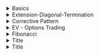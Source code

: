 
<details>
<summary>Basics</summary>
<br>

<img width="917" alt="image" src="https://user-images.githubusercontent.com/75510135/204421967-79fbed7d-1cb0-425d-8b51-cdc0078ac530.png">
<img width="991" alt="image" src="https://user-images.githubusercontent.com/75510135/204422361-a92122e1-f38a-4814-8598-375be5705003.png">
<img width="1036" alt="image" src="https://user-images.githubusercontent.com/75510135/204422854-814c96c8-8e6a-4dec-8a40-b8f470fa7487.png">
<img width="912" alt="image" src="https://user-images.githubusercontent.com/75510135/204423069-e175faf3-09bf-4e12-83c6-f085729b637e.png">
<img width="569" alt="image" src="https://user-images.githubusercontent.com/75510135/204424675-6acaa892-1926-4223-87e1-2240378a3e0c.png">
<img width="963" alt="image" src="https://user-images.githubusercontent.com/75510135/204425625-f4f7826f-fa77-4e7f-ab86-2e729fac7ebc.png">
<img width="591" alt="image" src="https://user-images.githubusercontent.com/75510135/204425860-87618105-423a-4234-b4b1-0a0837ec6a4f.png">

   - Guidelines
      1. if 3rd wave is longest then 1st n 5th wave might be same in terms of time and price
      2. if 2nd wave takes a sharp(correction) movement then 4th wave will be a complex and sideways shape
      3. A correction usually finds its lowest point in the area of 4th wave of the preceeding impulse wave of same degree

<img width="855" alt="image" src="https://user-images.githubusercontent.com/75510135/204441459-89f8ae91-c4b9-419b-af5a-d37e0cf4eba1.png">
     - eg for 2nd guideline
  <img width="916" alt="image" src="https://user-images.githubusercontent.com/75510135/204441604-5658dc41-b9c4-4498-9fe8-67497154ca14.png">
  - eg for 3rd guideline
  <img width="596" alt="image" src="https://user-images.githubusercontent.com/75510135/204442365-44fa52b6-f9a8-4b9d-8770-2f10b651dd61.png">
  <img width="855" alt="image" src="https://user-images.githubusercontent.com/75510135/204447632-95e254af-5b64-48bb-81bf-19fa8b7307d3.png">
  <img width="906" alt="image" src="https://user-images.githubusercontent.com/75510135/204449498-7192e184-7487-488f-961e-63882a4eb055.png">
    - correct labeling
  <img width="508" alt="image" src="https://user-images.githubusercontent.com/75510135/204451617-d3afbf21-ac0a-4f70-b39c-2f75177e142c.png">
  <img width="510" alt="image" src="https://user-images.githubusercontent.com/75510135/204452136-4825d5a8-847e-4091-a608-43dd5170fd17.png">
    - wave A,C , subdivide into 5 and B into 3
  <img width="444" alt="image" src="https://user-images.githubusercontent.com/75510135/204454918-416b1c95-271b-4397-904e-cbde9e7f5498.png">

   - downward trend , Corrective wave
  <img width="788" alt="image" src="https://user-images.githubusercontent.com/75510135/204456691-78a82c14-ab91-4ae3-bc96-4bc770d9a4bc.png">
  <img width="804" alt="image" src="https://user-images.githubusercontent.com/75510135/204459841-35d3fa2f-2ae8-49bc-b379-398eef0a55e8.png">
  <img width="822" alt="image" src="https://user-images.githubusercontent.com/75510135/204460146-e155b91b-7b36-45de-b705-0366ec76affd.png">
  <img width="827" alt="image" src="https://user-images.githubusercontent.com/75510135/204465210-6edd732c-ba05-4774-be38-b645034a2a2b.png">
  <img width="985" alt="image" src="https://user-images.githubusercontent.com/75510135/204465751-2795ea98-3874-4c47-bc88-2226d5691be4.png">
  <img width="678" alt="image" src="https://user-images.githubusercontent.com/75510135/204467244-09f98cb0-64f8-46e9-af41-5ba4d69e737e.png">
  - whatif counting is down wrong way
    1. if pattern is made wrong then EXIT the trade
  <img width="676" alt="image" src="https://user-images.githubusercontent.com/75510135/204468877-4f492c9d-c172-42c9-85ba-55721501717d.png">
  <img width="517" alt="image" src="https://user-images.githubusercontent.com/75510135/204469473-38108bc4-d0bb-4d6d-9bec-5bdbbed50131.png">
  <img width="688" alt="image" src="https://user-images.githubusercontent.com/75510135/204470068-0ada8019-880a-4586-bb63-a908bff0b711.png">
  
  - quiz , to count 
  <img width="798" alt="image" src="https://user-images.githubusercontent.com/75510135/204476439-3dc77490-3b33-431f-a246-f57b2f607c3e.png">
  
  
  
</details>


<details>
<summary>Extension-Diagonal-Termination</summary>
<br>

  <img width="556" alt="image" src="https://user-images.githubusercontent.com/75510135/204499973-134292be-bfc2-4dac-b236-222ec9168d3c.png">
  <img width="860" alt="image" src="https://user-images.githubusercontent.com/75510135/204500110-4e1310bd-87da-4724-bdf4-81c81f009f49.png">
  <img width="843" alt="image" src="https://user-images.githubusercontent.com/75510135/204500386-fa0fb7d7-d343-4b6a-bc6c-9b7d9726295f.png">
  <img width="691" alt="image" src="https://user-images.githubusercontent.com/75510135/204503411-fed351ae-5330-4038-b706-ae7e34c26798.png">
  <img width="427" alt="image" src="https://user-images.githubusercontent.com/75510135/204503518-aaa9bfac-5ca6-4711-809c-a5808d9b4b0c.png">
  - extension
  <img width="504" alt="image" src="https://user-images.githubusercontent.com/75510135/204504659-8ebfc392-17c7-4511-8132-30afa434c304.png">
  <img width="649" alt="image" src="https://user-images.githubusercontent.com/75510135/204504868-34daa748-f6e5-489d-a3ac-c0481c7a9dfe.png">
  - eg
  <img width="677" alt="image" src="https://user-images.githubusercontent.com/75510135/204508296-beea237c-2b45-4d2b-8e44-6845771dc4ec.png">
  <img width="693" alt="image" src="https://user-images.githubusercontent.com/75510135/204510665-2ff15023-4050-42b2-89d9-efa0133972d3.png">
  <img width="762" alt="image" src="https://user-images.githubusercontent.com/75510135/204511535-236ad10b-8bfe-4ee5-a0f2-ea8251b906cd.png">
  <img width="464" alt="image" src="https://user-images.githubusercontent.com/75510135/204511801-063334cc-ca44-487b-acc2-42895508acbb.png">

  <img width="628" alt="image" src="https://user-images.githubusercontent.com/75510135/204512303-133d1dd7-9b1c-4bad-a3bf-651c5ef0d251.png">
  <img width="887" alt="image" src="https://user-images.githubusercontent.com/75510135/204513469-7dd1bcf8-3ace-4e9d-86c3-eeef257bce98.png">
  <img width="873" alt="image" src="https://user-images.githubusercontent.com/75510135/204513619-69f36a8f-0e97-4da5-bd5f-58a93cf40b63.png">
  <img width="499" alt="image" src="https://user-images.githubusercontent.com/75510135/204513658-870bb851-e189-4ef9-b8b1-2913f5ca687a.png">
  <img width="628" alt="image" src="https://user-images.githubusercontent.com/75510135/204513727-fdb13a4f-d7de-4d08-b929-551e6bec0e51.png">
  <img width="944" alt="image" src="https://user-images.githubusercontent.com/75510135/204514030-ad3a09c4-edad-4da5-b44d-b8ed9982a1b1.png">
  <img width="639" alt="image" src="https://user-images.githubusercontent.com/75510135/204514245-6606fd3a-4545-44bd-b0e7-7e16a141f089.png">
  <img width="566" alt="image" src="https://user-images.githubusercontent.com/75510135/204514292-8d1a66e3-aaca-472e-a09e-138e6180240f.png">
  <img width="561" alt="image" src="https://user-images.githubusercontent.com/75510135/204514622-e5df67d3-2c31-4df8-99a3-f01c76b33719.png">
  <img width="891" alt="image" src="https://user-images.githubusercontent.com/75510135/204514818-15c94c25-eae0-4462-827b-58d5f88a11cf.png">
  - Type 2 Diagonal
  <img width="605" alt="image" src="https://user-images.githubusercontent.com/75510135/204515181-ea3f2aee-fda7-426b-97e4-fed059015c11.png">
  <img width="858" alt="image" src="https://user-images.githubusercontent.com/75510135/204515485-de7e1ee4-7465-4e1f-9fe3-d7b06d8f8ad5.png">
  <img width="674" alt="image" src="https://user-images.githubusercontent.com/75510135/204515531-5a99e9cd-b3ce-4f20-8caa-aa002dd51978.png">
  
</details>

<details>
<summary>Corrective Pattern</summary>
<br>

  <img width="410" alt="image" src="https://user-images.githubusercontent.com/75510135/204519413-fd27baf7-3bd4-4307-8bcc-b61a4540808d.png">
  <img width="608" alt="image" src="https://user-images.githubusercontent.com/75510135/204519912-3bc8f6c6-5393-4b82-a526-69d5a437ff4f.png">
  <img width="666" alt="image" src="https://user-images.githubusercontent.com/75510135/204520226-6956ab04-615d-4dc9-8a4f-94e71fec34ce.png">
  <img width="734" alt="image" src="https://user-images.githubusercontent.com/75510135/204520281-74fe0bb6-f8bd-403b-a45a-8af81e9074d6.png">
  <img width="697" alt="image" src="https://user-images.githubusercontent.com/75510135/204520390-c6085656-6acf-4b65-a62c-e82c97227519.png">
  <img width="641" alt="image" src="https://user-images.githubusercontent.com/75510135/204520473-3f7c6106-c8a9-4cd6-83aa-36f08dca153d.png">
  <img width="733" alt="image" src="https://user-images.githubusercontent.com/75510135/204520636-6461dd31-1bd1-46da-90d3-4d119cff2044.png">
  <img width="528" alt="image" src="https://user-images.githubusercontent.com/75510135/204522636-5d78f178-0fbd-4e56-a88c-ffb41df98804.png">

  <img width="597" alt="image" src="https://user-images.githubusercontent.com/75510135/204523123-86fac20a-0f1b-4b62-89a7-057664365943.png">

  <img width="777" alt="image" src="https://user-images.githubusercontent.com/75510135/204523333-0d0d10b3-ece2-4332-bd79-77fea86a99d3.png">
  - Flat
  <img width="620" alt="image" src="https://user-images.githubusercontent.com/75510135/204523601-8e460984-c137-43a6-895c-2888fe4914b4.png">
  <img width="634" alt="image" src="https://user-images.githubusercontent.com/75510135/204523967-5806cb1d-4b50-4ae1-b77e-791236818b79.png">
  <img width="683" alt="image" src="https://user-images.githubusercontent.com/75510135/204524188-eff4f297-1aa6-44d9-b44e-9f5b5f3141fb.png">
  - expanded flat
  <img width="589" alt="image" src="https://user-images.githubusercontent.com/75510135/204524573-d4e7c6ed-2591-40f0-b657-fa5b4e164ec9.png">
  <img width="748" alt="image" src="https://user-images.githubusercontent.com/75510135/204528774-967cef3e-bcde-4541-946f-1cb68a30eb0b.png">
  <img width="821" alt="image" src="https://user-images.githubusercontent.com/75510135/204529476-eac985d4-a710-4cc2-b75c-b521f3d5a33e.png">

  - Triangles, mostly in wave 4 , C, occurs during correction
  <img width="686" alt="image" src="https://user-images.githubusercontent.com/75510135/204532636-0fc891a6-f0cd-4ce4-a601-2c04fb77e188.png">
  <img width="603" alt="image" src="https://user-images.githubusercontent.com/75510135/204533875-135182b2-c44c-45c3-a7d7-614f89d967a2.png">
  <img width="474" alt="image" src="https://user-images.githubusercontent.com/75510135/204534060-838e14f0-2dfb-4ebe-8094-7634bbb2bb1b.png">
  <img width="355" alt="image" src="https://user-images.githubusercontent.com/75510135/204534699-0d399d82-78ab-4dd4-8af5-cc80ecb68ecc.png">
  <img width="575" alt="image" src="https://user-images.githubusercontent.com/75510135/204689411-4d041d44-ada8-42f7-8875-e9618ddc0d61.png">
  <img width="419" alt="image" src="https://user-images.githubusercontent.com/75510135/204689779-9e8cba57-2795-4cdf-b7b2-84743a5d7c27.png">
  <img width="466" alt="image" src="https://user-images.githubusercontent.com/75510135/204690331-3df6fb16-df3b-4c88-9e37-d5b0c8c16cf3.png">
 - thurst triangle
   <img width="431" alt="image" src="https://user-images.githubusercontent.com/75510135/204690438-1879b1c8-835e-4722-8642-0f932d370b4d.png">
   <img width="833" alt="image" src="https://user-images.githubusercontent.com/75510135/204690555-037f7254-6e06-4ba5-9bf7-e4e5612c1aac.png">
   <img width="777" alt="image" src="https://user-images.githubusercontent.com/75510135/204690925-aed69b05-225f-48da-8683-8a3ae192ab96.png">
   <img width="891" alt="image" src="https://user-images.githubusercontent.com/75510135/204691685-c0daa43e-351b-4283-afc3-7b4dda85faff.png">
   <img width="639" alt="image" src="https://user-images.githubusercontent.com/75510135/204691766-74ac5976-e2c2-4288-98b6-77159a352a1c.png">
   <img width="838" alt="image" src="https://user-images.githubusercontent.com/75510135/204692258-3e09ddf2-caf7-4a77-9021-b9f94b4f6122.png">
   <img width="459" alt="image" src="https://user-images.githubusercontent.com/75510135/204692407-6d22d0fe-75eb-4ebf-87bc-9f9e8a3bbb69.png">
   <img width="794" alt="image" src="https://user-images.githubusercontent.com/75510135/204694456-bd21abb4-cade-4101-99b7-59492a38302f.png">
   <img width="721" alt="image" src="https://user-images.githubusercontent.com/75510135/204694652-ae0a387e-434e-4c74-b50b-7b1728ff5d86.png">
   <img width="757" alt="image" src="https://user-images.githubusercontent.com/75510135/204694738-6a976a0a-613a-44df-8968-0da5defd3a29.png">
   <img width="658" alt="image" src="https://user-images.githubusercontent.com/75510135/204694929-5f13f498-b2da-4229-b6aa-755669b37a6b.png">
  - Termination
   <img width="814" alt="image" src="https://user-images.githubusercontent.com/75510135/204696352-7379ae1c-8573-41c5-bb26-812dbed2a293.png">
   <img width="496" alt="image" src="https://user-images.githubusercontent.com/75510135/204696514-6edd8981-00c3-46f4-a53b-feb5f1d2c039.png">
   <img width="860" alt="image" src="https://user-images.githubusercontent.com/75510135/204696767-9e37fefc-c6d2-4a6a-9c86-1e4a0cde217a.png">
   <img width="884" alt="image" src="https://user-images.githubusercontent.com/75510135/204696959-2ed3e0e3-ed80-4ddc-b79d-4f691bdf25b0.png">
  - Double 3 , Tripple 3 . X means more correction ahead
   <img width="644" alt="image" src="https://user-images.githubusercontent.com/75510135/204698054-d2b6af61-0c34-4abe-b3d0-f5655dfaa1fe.png">
   <img width="574" alt="image" src="https://user-images.githubusercontent.com/75510135/204698430-9c3d3539-7bbe-45ba-b4d4-e1005515dc77.png">
   <img width="497" alt="image" src="https://user-images.githubusercontent.com/75510135/204698524-57e9c56a-a167-40fd-bb83-13ab3876cd3d.png">
   <img width="921" alt="image" src="https://user-images.githubusercontent.com/75510135/204698818-0a8de621-0aca-401e-b001-d5da9485634b.png">
   <img width="831" alt="image" src="https://user-images.githubusercontent.com/75510135/204699699-f6041c78-b450-48fa-9ae3-8a93b179a69a.png">
   <img width="490" alt="image" src="https://user-images.githubusercontent.com/75510135/204699967-1c5ed88e-02bf-4b4f-b644-c276c8bb82f7.png">

  
    
  
</details>


<details>
<summary>EV - Options Trading</summary>
<br>

   - Price movement ( Trend )
   - Timing the entry ( when others are terribly selling vice versa)
   - Time length of the move  
   - Momentum of the move
   - Psychology
   - set only 1/3rd of the money into Options
   - buy in lots , 1/3rd of 1/3rd money
   - ONLY BUY DEEP in the MONEY( Internisic value)
   - Cut losses short , Let Profit run
   - Use your own method
   
   
   <img width="660" alt="image" src="https://user-images.githubusercontent.com/75510135/204560516-aa5cc7b1-20a5-46f4-9da5-eaca4882f06f.png">
   
  
</details>

<details>
<summary>Fibonacci</summary>
<br>

   <img width="540" alt="image" src="https://user-images.githubusercontent.com/75510135/204675117-9f553b04-11ad-4b14-b040-fe88e50dcec1.png">
   <img width="829" alt="image" src="https://user-images.githubusercontent.com/75510135/204675269-da203b6d-b659-42c4-ac2a-02d77d7123af.png">
   <img width="772" alt="image" src="https://user-images.githubusercontent.com/75510135/204676148-3d1aa278-0148-47f5-b146-7fc5a8be2e79.png">
   <img width="830" alt="image" src="https://user-images.githubusercontent.com/75510135/204676605-8e30781a-17ba-4b1c-ba80-ad3a68acb295.png">
   <img width="796" alt="image" src="https://user-images.githubusercontent.com/75510135/204676972-63c97bfe-d854-4965-8e94-122341a192e1.png">
   <img width="610" alt="image" src="https://user-images.githubusercontent.com/75510135/204677325-edc333c1-14ce-47fc-8670-dc40872b688f.png">
   - extension , 5th wave 1.618 * (3rd wave end - 1st wave start)
   <img width="476" alt="image" src="https://user-images.githubusercontent.com/75510135/204677841-19578877-ba57-4745-b594-4f278af7c026.png">
   <img width="380" alt="image" src="https://user-images.githubusercontent.com/75510135/204677874-979523b3-9dd8-40e4-aa67-d80f216081ce.png">
   <img width="797" alt="image" src="https://user-images.githubusercontent.com/75510135/204678054-305654e9-ec48-4911-aacd-5f060758c616.png">
   <img width="654" alt="image" src="https://user-images.githubusercontent.com/75510135/204678233-90a3fc34-4567-446e-865b-363da0c0d7df.png">
   <img width="672" alt="image" src="https://user-images.githubusercontent.com/75510135/204680818-01a38589-ee6e-44b5-99e9-f67fd5c74252.png">
  - correction
   <img width="534" alt="image" src="https://user-images.githubusercontent.com/75510135/204681053-ffe64a0e-2b42-445e-b37b-9f925d3fa4f9.png">
   <img width="853" alt="image" src="https://user-images.githubusercontent.com/75510135/204681373-efd27649-573a-4762-be6e-bad9d96f687f.png">
   <img width="429" alt="image" src="https://user-images.githubusercontent.com/75510135/204681610-f73b45a6-835e-4715-b9db-c5133712298f.png">
   <img width="863" alt="image" src="https://user-images.githubusercontent.com/75510135/204681689-7fad354e-3b36-4fb3-b5d7-97c79774e681.png">
  - triangle
   <img width="765" alt="image" src="https://user-images.githubusercontent.com/75510135/204682026-52defca7-92c8-496e-87e8-c41201d05eeb.png">
   <img width="800" alt="image" src="https://user-images.githubusercontent.com/75510135/204683236-5e820b25-dff4-4409-aa46-7759a15c6ea2.png">
   <img width="793" alt="image" src="https://user-images.githubusercontent.com/75510135/204683449-ebb92028-215b-4042-8587-68d6d075a6ba.png">
   <img width="754" alt="image" src="https://user-images.githubusercontent.com/75510135/204683477-11f939e4-df28-4ca0-87a7-e22c945ca908.png">
   <img width="496" alt="image" src="https://user-images.githubusercontent.com/75510135/204684095-c5cc0500-2801-479d-98ef-2abcbf4d5c7d.png">

  
</details>

<details>
<summary>Title</summary>
<br>


  
</details>


<details>
<summary>Title</summary>
<br>


  
</details>

